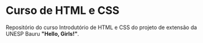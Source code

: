 # Curso de HTML e CSS
Repositório do curso Introdutório de HTML e CSS do projeto de extensão da UNESP Bauru **"Hello, Girls!"**.
